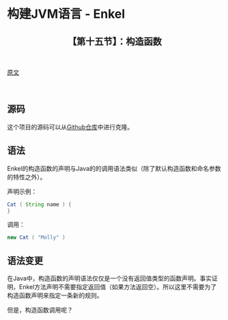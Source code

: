 # 构建JVM语言 - Enkel

<h2 align="center">【第十五节】：构造函数</h2>

</br>

[原文](http://jakubdziworski.github.io/enkel/2016/05/07/enkel_15_constructors.html)

</br>

## 源码

这个项目的源码可以从[Github仓库](https://github.com/JakubDziworski/Enkel-JVM-language)中进行克隆。

## 语法

Enkel的构造函数的声明与Java的的调用语法类似（除了默认构造函数和命名参数的特性之外）。

声明示例：

```groovy
Cat ( String name ) {
}
```

调用：

```groovy
new Cat ( "Molly" )
```

## 语法变更

在Java中，构造函数的声明语法仅仅是一个没有返回值类型的函数声明。事实证明，Enkel方法声明不需要指定返回值（如果方法返回空）。所以这里不需要为了构造函数声明来指定一条新的规则。

但是，构造函数调用呢？
